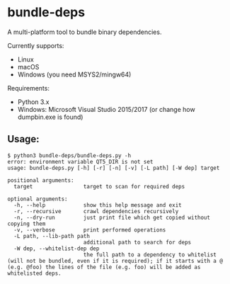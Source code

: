 # bundle-deps

A multi-platform tool to bundle binary dependencies.

Currently supports:
 - Linux
 - macOS
 - Windows (you need MSYS2/mingw64)

Requirements:
 - Python 3.x
 - Windows: Microsoft Visual Studio 2015/2017 (or change how dumpbin.exe is found)

## Usage:

```text
$ python3 bundle-deps/bundle-deps.py -h
error: environment variable QT5_DIR is not set
usage: bundle-deps.py [-h] [-r] [-n] [-v] [-L path] [-W dep] target

positional arguments:
  target                target to scan for required deps

optional arguments:
  -h, --help            show this help message and exit
  -r, --recursive       crawl dependencies recursively
  -n, --dry-run         just print file which get copied without copying them
  -v, --verbose         print performed operations
  -L path, --lib-path path
                        additional path to search for deps
  -W dep, --whitelist-dep dep
                        the full path to a dependency to whitelist (will not be bundled, even if it is required); if it starts with a @ (e.g. @foo) the lines of the file (e.g. foo) will be added as whitelisted deps.
```

